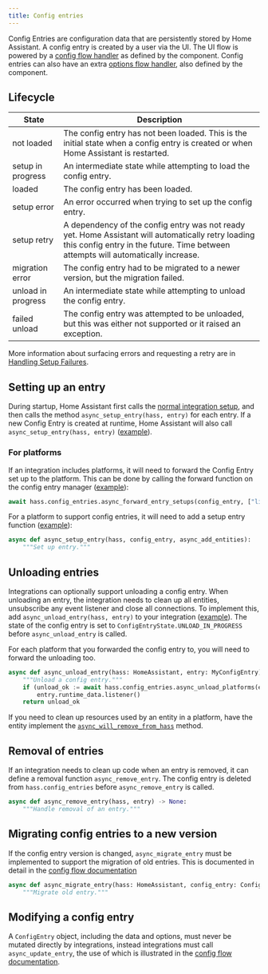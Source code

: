 ```yaml
---
title: Config entries
---
```


Config Entries are configuration data that are persistently stored by Home Assistant. A config entry is created by a user via the UI. The UI flow is powered by a [config flow handler](config_entries_config_flow_handler.md) as defined by the component. Config entries can also have an extra [options flow handler](config_entries_options_flow_handler.md), also defined by the component.

## Lifecycle

| State | Description |
| ----- | ----------- |
| not loaded | The config entry has not been loaded. This is the initial state when a config entry is created or when Home Assistant is restarted. |
| setup in progress | An intermediate state while attempting to load the config entry. |
| loaded | The config entry has been loaded. |
| setup error | An error occurred when trying to set up the config entry. |
| setup retry | A dependency of the config entry was not ready yet. Home Assistant will automatically retry loading this config entry in the future. Time between attempts will automatically increase. |
| migration error | The config entry had to be migrated to a newer version, but the migration failed. |
| unload in progress | An intermediate state while attempting to unload the config entry. |
| failed unload | The config entry was attempted to be unloaded, but this was either not supported or it raised an exception. |

More information about surfacing errors and requesting a retry are in [Handling Setup Failures](integration_setup_failures.md#integrations-using-async_setup_entry).


## Setting up an entry

During startup, Home Assistant first calls the [normal integration setup](/creating_component_index.md),
and then calls the method `async_setup_entry(hass, entry)` for each entry. If a new Config Entry is
created at runtime, Home Assistant will also call `async_setup_entry(hass, entry)` ([example](https://github.com/home-assistant/core/blob/f18ddb628c3574bc82e21563d9ba901bd75bc8b5/homeassistant/components/hassio/__init__.py#L522)).

### For platforms

If an integration includes platforms, it will need to forward the Config Entry set up to the platform. This can
be done by calling the forward function on the config entry manager ([example](https://github.com/home-assistant/core/blob/f18ddb628c3574bc82e21563d9ba901bd75bc8b5/homeassistant/components/hassio/__init__.py#L529)):

```python
await hass.config_entries.async_forward_entry_setups(config_entry, ["light", "sensor", "switch"])
```

For a platform to support config entries, it will need to add a setup entry function ([example](https://github.com/home-assistant/core/blob/f18ddb628c3574bc82e21563d9ba901bd75bc8b5/homeassistant/components/hassio/__init__.py#L522)):

```python
async def async_setup_entry(hass, config_entry, async_add_entities):
    """Set up entry."""
```

## Unloading entries

Integrations can optionally support unloading a config entry. When unloading an entry, the integration needs to clean up all entities, unsubscribe any event listener and close all connections. To implement this, add `async_unload_entry(hass, entry)` to your integration ([example](https://github.com/home-assistant/core/blob/f18ddb628c3574bc82e21563d9ba901bd75bc8b5/homeassistant/components/hassio/__init__.py#L534)). The state of the config entry is set to `ConfigEntryState.UNLOAD_IN_PROGRESS` before `async_unload_entry` is called.

For each platform that you forwarded the config entry to, you will need to forward the unloading too.

```python
async def async_unload_entry(hass: HomeAssistant, entry: MyConfigEntry) -> bool:
    """Unload a config entry."""
    if (unload_ok := await hass.config_entries.async_unload_platforms(entry, PLATFORMS)):
        entry.runtime_data.listener()
    return unload_ok
```

If you need to clean up resources used by an entity in a platform, have the entity implement the [`async_will_remove_from_hass`](core/entity.md#async_will_remove_from_hass) method.

## Removal of entries

If an integration needs to clean up code when an entry is removed, it can define a removal function `async_remove_entry`. The config entry is deleted from `hass.config_entries` before `async_remove_entry` is called.

```python
async def async_remove_entry(hass, entry) -> None:
    """Handle removal of an entry."""
```

## Migrating config entries to a new version

If the config entry version is changed, `async_migrate_entry` must be implemented to support the migration of old entries. This is documented in detail in the [config flow documentation](/config_entries_config_flow_handler.md#config-entry-migration)

```python
async def async_migrate_entry(hass: HomeAssistant, config_entry: ConfigEntry) -> bool:
    """Migrate old entry."""
```

## Modifying a config entry

A `ConfigEntry` object, including the data and options, must never be mutated directly by integrations, instead integrations must call `async_update_entry`, the use of which is illustrated in the [config flow documentation](/config_entries_config_flow_handler.md#config-entry-migration).
